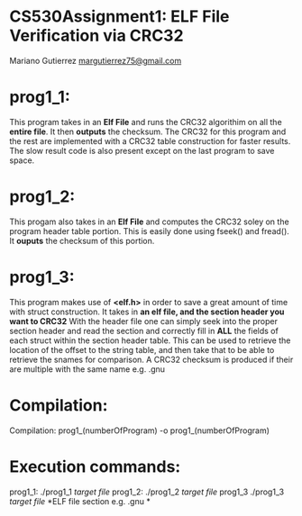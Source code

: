 # CS530Assignment1: ELF File Verification via CRC32
Mariano Gutierrez
margutierrez75@gmail.com

# prog1_1: 
   This program takes in an **Elf File** and runs the CRC32 algorithim 
   on all the **entire file**. It then **outputs** the checksum.
   The CRC32 for this program and the rest are implemented with a CRC32 table 
   construction for faster results. The slow result code is also present except
   on the last program to save space.
    
# prog1_2:
   This progam also takes in an **Elf File** and computes the CRC32 soley on the
   program header table portion. This is easily done using fseek() and fread().
   It **ouputs** the checksum of this portion.
    
# prog1_3:
   This program makes use of **<elf.h>** in order to save a great amount of time 
   with struct construction. It  takes in **an elf file, and the section header you want to CRC32** 
   With the header file one can simply seek into the
   proper section header and read the section and correctly fill in **ALL** 
   the fields of each struct within the section header table. This can be used to
   retrieve the location of the offset to the string table, and then take that
   to be able to retrieve the snames for comparison. A CRC32 checksum is produced
   if their are multiple with the same name e.g. .gnu
   
# Compilation:
   Compilation: prog1_(numberOfProgram) -o prog1_(numberOfProgram)
   
# Execution commands:
prog1_1: ./prog1_1 *target file*
prog1_2: ./prog1_2 *target file*
prog1_3 ./prog1_3 *target file* *ELF file section e.g. .gnu *
